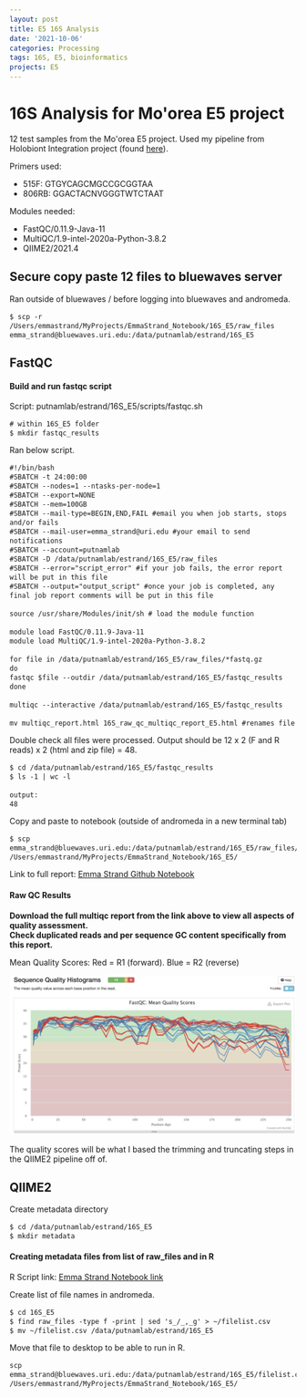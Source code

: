 ```yaml
---
layout: post
title: E5 16S Analysis
date: '2021-10-06'
categories: Processing
tags: 16S, E5, bioinformatics
projects: E5
---
```


# 16S Analysis for Mo'orea E5 project

12 test samples from the Mo'orea E5 project. Used my pipeline from Holobiont Integration project (found [here](https://github.com/emmastrand/EmmaStrand_Notebook/blob/master/_posts/2021-06-21-16s-Analysis-Pipeline.md)).

Primers used:  
- 515F:  GTGYCAGCMGCCGCGGTAA  
- 806RB: GGACTACNVGGGTWTCTAAT

Modules needed:  
- FastQC/0.11.9-Java-11  
- MultiQC/1.9-intel-2020a-Python-3.8.2   
- QIIME2/2021.4  

## Secure copy paste 12 files to bluewaves server

Ran outside of bluewaves / before logging into bluewaves and andromeda.

```
$ scp -r /Users/emmastrand/MyProjects/EmmaStrand_Notebook/16S_E5/raw_files emma_strand@bluewaves.uri.edu:/data/putnamlab/estrand/16S_E5
```

## FastQC

#### Build and run  fastqc script

Script: putnamlab/estrand/16S_E5/scripts/fastqc.sh

```
# within 16S_E5 folder
$ mkdir fastqc_results
```

Ran below script.

```
#!/bin/bash
#SBATCH -t 24:00:00
#SBATCH --nodes=1 --ntasks-per-node=1
#SBATCH --export=NONE
#SBATCH --mem=100GB
#SBATCH --mail-type=BEGIN,END,FAIL #email you when job starts, stops and/or fails
#SBATCH --mail-user=emma_strand@uri.edu #your email to send notifications
#SBATCH --account=putnamlab
#SBATCH -D /data/putnamlab/estrand/16S_E5/raw_files                  
#SBATCH --error="script_error" #if your job fails, the error report will be put in this file
#SBATCH --output="output_script" #once your job is completed, any final job report comments will be put in this file

source /usr/share/Modules/init/sh # load the module function

module load FastQC/0.11.9-Java-11
module load MultiQC/1.9-intel-2020a-Python-3.8.2

for file in /data/putnamlab/estrand/16S_E5/raw_files/*fastq.gz
do
fastqc $file --outdir /data/putnamlab/estrand/16S_E5/fastqc_results         
done

multiqc --interactive /data/putnamlab/estrand/16S_E5/fastqc_results  

mv multiqc_report.html 16S_raw_qc_multiqc_report_E5.html #renames file
```

Double check all files were processed. Output should be 12 x 2 (F and R reads) x 2 (html and zip file) = 48.

```
$ cd /data/putnamlab/estrand/16S_E5/fastqc_results
$ ls -1 | wc -l

output:
48
```

Copy and paste to notebook (outside of andromeda in a new terminal tab)

```
$ scp emma_strand@bluewaves.uri.edu:/data/putnamlab/estrand/16S_E5/raw_files/16S_raw_qc_multiqc_report_E5.html /Users/emmastrand/MyProjects/EmmaStrand_Notebook/16S_E5/
```

Link to full report: [Emma Strand Github Notebook](https://github.com/emmastrand/EmmaStrand_Notebook/blob/master/16S_E5/16S_raw_qc_multiqc_report_E5.html)

#### Raw QC Results

**Download the full multiqc report from the link above to view all aspects of quality assessment.**  
**Check duplicated reads and per sequence GC content specifically from this report.**

Mean Quality Scores: Red = R1 (forward). Blue = R2 (reverse)

![quality](https://github.com/emmastrand/EmmaStrand_Notebook/blob/master/16S_E5/mean-quality-scores.png?raw=true)

The quality scores will be what I based the trimming and truncating steps in the QIIME2 pipeline off of.

## QIIME2

Create metadata directory

```
$ cd /data/putnamlab/estrand/16S_E5
$ mkdir metadata
```

#### Creating metadata files from list of raw_files and in R

R Script link: [Emma Strand Notebook link]()

Create list of file names in andromeda.

```
$ cd 16S_E5
$ find raw_files -type f -print | sed 's_/_,_g' > ~/filelist.csv
$ mv ~/filelist.csv /data/putnamlab/estrand/16S_E5
```

Move that file to desktop to be able to run in R.

```
scp emma_strand@bluewaves.uri.edu:/data/putnamlab/estrand/16S_E5/filelist.csv /Users/emmastrand/MyProjects/EmmaStrand_Notebook/16S_E5/
```

